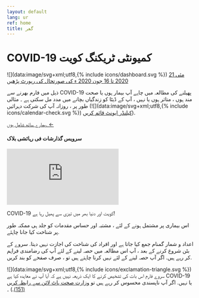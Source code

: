 ```yaml
---
layout: default
lang: ur
ref: home
title: گھر
---
```


# COVID-19 کمیونٹی ٹریکنگ کویت

![](data:image/svg+xml;utf8,{% include icons/dashboard.svg %})
 [ 21 مئی 2020 تا 16 جون 2020 ء کی صورتحال کی رپورٹ پڑھیں ](/reports/statusReport_21May_16Jun.pdf)

ذیل میں فارم بھرنے سے COVID-19 پھیلنے کی مطالعہ میں
چاہے آپ بیمار ہوں یا صحت مند ہوں ، متاثر ہوں یا نہیں ، آپ کے ڈیٹا کو
زندگیاں بچانے میں مدد مل سکتی ہے ۔ مثالی طور پر ، روزانہ آپ کی شرکت
دہرائيں (![](data:image/svg+xml;utf8,{% include icons/calendar-check.svg %}) [کیلنڈر ایونٹ قائم کریں](/TrackCOVIDKW.ics)).

<a
href="https://survey123.arcgis.com/share/222d0a19757847c99fe3b0674e2ad932?lang=ur"
class="btn">ہمارے ساتھ شامل ہوں. ←</a>
#### سرویس گذارشات فی رہائشی بلاک
<div class="embed"><iframe
src="https://arcgis.com/apps/InformationLookup/index.html?appid=a15d9d55ef5649de8958c32ca4514f57"
title="TRackCOVIDKW Contribution Totals"  frameborder="0"
allowfullscreen=""></iframe></div>

COVID-19 کویت اور دنیا بھر میں تیزی سے پھیل رہا ہے!

اس بیماری پر مشتمل ہونے کے لئے ، مشتبہ اور حساس مقدمات کو جلد ہی ممکنہ
طور پر شناخت کیا جانا چاہئے.

اعداد و شمار گمنام جمع کیا جاتا ہے اور افراد کی شناخت کی اجازت نہیں
دیتا. سروے کے بٹن شروع کرنے کے بعد ، آپ اس مطالعہ میں حصہ لینے کے لئے
آپ کی رضامندی فراہم کر رہے ہیں. اگر آپ حصہ لینے کے لئے نہیں کرنا چاہتے
ہیں تو ، صرف صفحے کو بند کریں.

![](data:image/svg+xml;utf8,{% include icons/exclamation-triangle.svg
 %}) سروے فارم اس بات کی تشخیص کرنے کا ایک ذریعہ نہیں ہے کہ آیا آپ نے معاہدہ کیا ہے COVID-19 یا نہیں. اگر آپ ناپسندی محسوس کر رہے ہیں تو [ وزارت صحت ہاٹ لائن سے رابطہ کریں (151)](tel:151).) ۔


